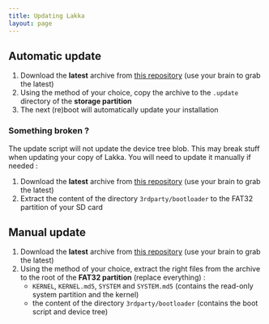 ```yaml
---
title: Updating Lakka
layout: page
---
```


## Automatic update

1. Download the **latest** archive from [this repository](https://natinusala.cheats-inc.org/natinusala/lakka-switch/archives/updates/) (use your brain to grab the latest)
2. Using the method of your choice, copy the archive to the `.update` directory of the **storage partition**
3. The next (re)boot will automatically update your installation

### Something broken ?

The update script will not update the device tree blob. This may break stuff when updating your copy of Lakka. You will need to update it manually if needed :
1. Download the **latest** archive from [this repository](https://natinusala.cheats-inc.org/natinusala/lakka-switch/archives/updates/) (use your brain to grab the latest)
2. Extract the content of the directory `3rdparty/bootloader` to the FAT32 partition of your SD card

## Manual update

1. Download the **latest** archive from [this repository](https://natinusala.cheats-inc.org/natinusala/lakka-switch/archives/updates/) (use your brain to grab the latest)
2. Using the method of your choice, extract the right files from the archive to the root of the **FAT32 partition** (replace everything) :
    * `KERNEL`, `KERNEL.md5`, `SYSTEM` and `SYSTEM.md5` (contains the read-only system partition and the kernel)
    * the content of the directory `3rdparty/bootloader` (contains the boot script and device tree)
